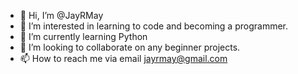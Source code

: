 - 👋 Hi, I’m @JayRMay
- 👀 I’m interested in learning to code and becoming a programmer. 
- 🌱 I’m currently learning Python
- 💞️ I’m looking to collaborate on any beginner projects.
- 📫 How to reach me via email jayrmay@gmail.com

<!---
JayRMay/JayRMay is a ✨ special ✨ repository because its `README.md` (this file) appears on your GitHub profile.
You can click the Preview link to take a look at your changes.
--->
